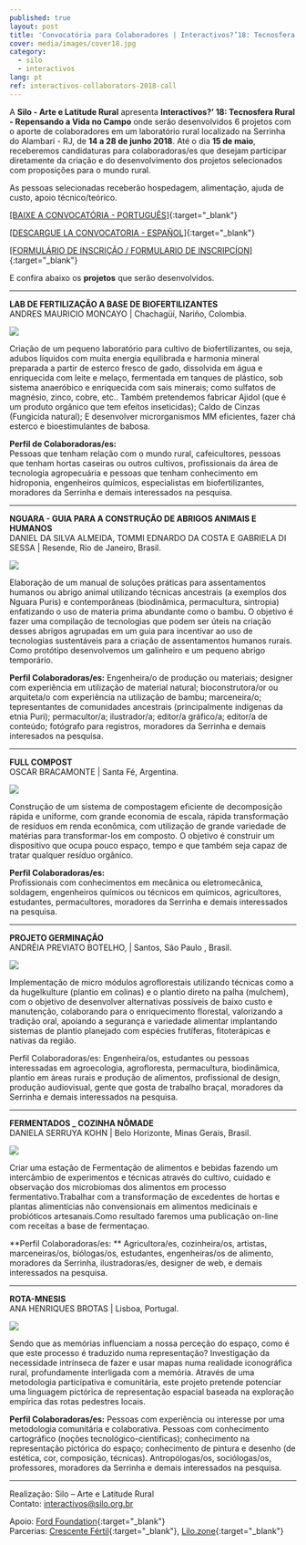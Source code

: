 ```yaml
---
published: true
layout: post
title: 'Convocatória para Colaboradores | Interactivos?’18: Tecnosfera Rural'
cover: media/images/cover18.jpg
category:
  - silo
  - interactivos
lang: pt
ref: interactivos-collaborators-2018-call
---
```


A **Silo - Arte e Latitude Rural** apresenta **Interactivos?’ 18: Tecnosfera Rural - Repensando a Vida no Campo** onde serão desenvolvidos 6 projetos com o aporte de colaboradores em um laboratório rural localizado na Serrinha do Alambari - RJ, de **14 a 28 de junho 2018**. 
Até o dia **15 de maio**, receberemos candidaturas para colaboradoras/es que desejam participar diretamente da criação e do desenvolvimento dos projetos selecionados com proposições para o mundo rural.

As pessoas selecionadas receberão hospedagem, alimentação, ajuda de custo, apoio técnico/teórico.

  

[[BAIXE A CONVOCATÓRIA - PORTUGUÊS]](/media/docs/colaboradores_convocatoria2018_pt.pdf){:target="_blank"}  

[[DESCARGUE LA CONVOCATORIA - ESPAÑOL]](/media/docs/colaboradores_convocatoria2018_es.pdf){:target="_blank"}  

[[FORMULÁRIO DE INSCRIÇÃO / FORMULARIO DE INSCRIPCÍON]](https://goo.gl/forms/amYApFsHuv0P8ES62){:target="_blank"}


E confira abaixo os **projetos** que serão desenvolvidos.

------------------------------------------------------------------------------------------------------ 

**LAB DE FERTILIZAÇÃO A BASE DE BIOFERTILIZANTES**  
ANDRES MAURICIO MONCAYO | Chachagüí, Nariño, Colombia.

![](/media/images/biofertilizantes.jpg)

Criação de um pequeno laboratório para cultivo de biofertilizantes, ou seja, adubos líquidos com muita energia equilibrada e harmonia mineral preparada a partir de esterco fresco de gado, dissolvida em água e enriquecida com leite e melaço, fermentada em tanques de plástico, sob sistema anaeróbico e enriquecida com sais minerais; como sulfatos de magnésio, zinco, cobre, etc.. Também pretendemos fabricar Ajidol (que é um produto orgânico que tem efeitos inseticidas); Caldo de Cinzas (Fungicida natural); E desenvolver microrganismos MM eficientes, fazer chá esterco e bioestimulantes de babosa.

**Perfil de Colaboradoras/es:**  
Pessoas que tenham relação com o mundo rural, cafeicultores, pessoas que tenham hortas caseiras ou outros cultivos, profissionais da área de  tecnologia agropecuária e pessoas que tenham conhecimento em hidroponia, engenheiros químicos, especialistas em biofertilizantes, moradores da Serrinha e demais interessados na pesquisa. 
  
  
-------------------------------------------------------------------------------------------------------      
  
**NGUARA - GUIA PARA A CONSTRUÇÃO DE ABRIGOS ANIMAIS E HUMANOS**  
DANIEL DA SILVA ALMEIDA, TOMMI EDNARDO DA COSTA E GABRIELA DI SESSA |  Resende, Rio de Janeiro, Brasil.  
  
![](/media/images/bambu.jpg)
  
Elaboração de um manual de soluções práticas para assentamentos humanos ou abrigo animal utilizando técnicas ancestrais (a exemplos dos Nguara Puris) e contemporâneas (biodinâmica, permacultura, sintropia) enfatizando o uso de materia prima abundante como o bambu. O objetivo é fazer uma compilação de tecnologias que podem ser úteis na criação desses abrigos agrupadas em um guia para incentivar ao uso de tecnologias sustentáveis para a criação de assentamentos humanos rurais. Como protótipo desenvolvemos um galinheiro e um pequeno abrigo temporário. 
								
**Perfil Colaboradoras/es:**
Engenheira/o de produção ou materiais; designer com experiência em utilização de material natural; bioconstrutora/or ou arquiteta/o com experiência na utilização de bambu; marceneira/o; tepresentantes de comunidades ancestrais (principalmente indígenas da etnia Puri); permacultor/a; ilustrador/a; editor/a gráfico/a; editor/a de conteúdo; fotógrafo para registros, moradores da Serrinha e demais interesados na pesquisa.
  
  
-------------------------------------------------------------------------------------------------------
   
   
**FULL COMPOST**    
OSCAR BRACAMONTE | Santa Fé, Argentina.  
  
![](/media/images/fullcompost.jpg)
  
Construção de um sistema de compostagem eficiente de decomposição rápida e uniforme, com grande economia de escala, rápida transformação de resíduos em renda econômica, com utilização de grande variedade de matérias para transformar-los em composto. O objetivo é construir um dispositivo que ocupa pouco espaço, tempo e que também seja capaz de tratar qualquer resíduo orgânico.

**Perfil Colaboradoras/es:**					
Profissionais com conhecimentos em mecânica ou eletromecânica, soldagem, engenheiros químicos ou técnicos em químicos, agricultores, estudantes, permacultores, moradores da Serrinha e demais interessados na pesquisa. 

  
-------------------------------------------------------------------------------------------------------       
        
**PROJETO GERMINAÇÃO**  
ANDRÉIA PREVIATO BOTELHO,  | Santos, São Paulo , Brasil.  
  
![](/media/images/germinacao.jpg)
  
Implementação de micro módulos agroflorestais utilizando técnicas como a da hugelkulture (plantio em colinas) e o plantio direto na palha (mulchem), com o objetivo de desenvolver alternativas possíveis de baixo custo e manutenção, colaborando para o enriquecimento florestal, valorizando a tradição oral, apoiando a segurança e variedade alimentar implantando sistemas de plantio planejado com espécies frutíferas, fitoterápicas e nativas da região.
 
Perfil Colaboradoras/es: 
Engenheira/os, estudantes ou pessoas interessadas em agroecologia, agrofloresta, permacultura, biodinâmica, plantio em áreas rurais e produção de alimentos, profissional de design, produção audiovisual, gente que gosta de trabalho braçal, moradores da Serrinha e demais interessados na pesquisa.
  
  
-------------------------------------------------------------------------------------------------------
  
  
**FERMENTADOS _ COZINHA NÔMADE**  
DANIELA SERRUYA KOHN | Belo Horizonte, Minas Gerais, Brasil.  
  
![](/media/images/fermentados.jpg)

Criar uma estação de Fermentação de alimentos e bebidas fazendo um intercâmbio de experimentos e técnicas através do cultivo, cuidado e observação dos microbiomas dos alimentos em processo fermentativo.Trabalhar com a transformação de excedentes de hortas e plantas alimentícias não convensionais em alimentos medicinais e probióticos artesanais.Como resultado faremos uma publicação on-line com receitas a base de fermentaçao. 
 
**Perfil Colaboradoras/es: **
Agricultora/es, cozinheira/os, artistas, marceneiras/os, biólogas/os, estudantes, engenheiras/os de alimento, moradores da Serrinha, ilustradoras/es, designer de web, e demais interessados na pesquisa. 

  
-------------------------------------------------------------------------------------------------------      
      
**ROTA-MNESIS**  
ANA HENRIQUES BROTAS | Lisboa, Portugal.  
  
![](/media/images/mapas.jpg)
  
Sendo que as memórias influenciam a nossa perceção do espaço, como é que este processo é traduzido numa representação?
Investigação da necessidade intrínseca de fazer e usar mapas numa realidade iconográfica rural, profundamente interligada com a memória. Através de uma metodologia participativa e comunitária, este projeto pretende potenciar uma linguagem pictórica de representação espacial baseada na exploração empírica das rotas pedestres locais.
   
**Perfil Colaboradoras/es:**
Pessoas com experiência ou interesse por uma metodologia comunitária e colaborativa. Pessoas com conhecimento cartográfico (noções tecnológico-científicas); conhecimento na representação pictórica do espaço; conhecimento de pintura e desenho (de estética, cor, composição, técnicas). Antropólogas/os, sociólogas/os, professores, moradores da Serrinha e demais interessados na pesquisa. 
 
  
-------------------------------------------------------------------------------------------------------      
   

  
Realização: Silo – Arte e Latitude Rural  
Contato: [interactivos@silo.org.br](mailto:interactivos@silo.org.br)

Apoio: [Ford Foundation](https://www.fordfoundation.org/){:target="_blank"}  
Parcerias: [Crescente Fértil](http://crescentefertil.org.br/){:target="_blank"}, [Lilo.zone](http://www.lilo.zone/){:target="_blank"}
